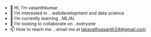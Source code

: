 - 👋 Hi, I’m vasanthkumar
- 👀 I’m interested in .. webdevelopment and data science
- 🌱 I’m currently learning ..ML/AI.
- 💞️ I’m looking to collaborate on ..everyone
- 📫 How to reach me ...email me at lakavathvasanth24@gmail.com

<!---
vasanth20386/vasanth20386 is a ✨ special ✨ repository because its `README.md` (this file) appears on your GitHub profile.
You can click the Preview link to take a look at your changes.
--->


